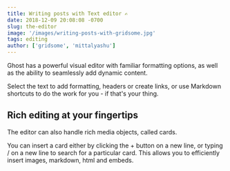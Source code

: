 ```yaml
---
title: Writing posts with Text editor ✍️
date: 2018-12-09 20:08:08 -0700
slug: the-editor
image: '/images/writing-posts-with-gridsome.jpg'
tags: editing
author: ['gridsome', 'mittalyashu']
---
```


Ghost has a powerful visual editor with familiar formatting options, as well as the ability to seamlessly add dynamic content.

Select the text to add formatting, headers or create links, or use Markdown shortcuts to do the work for you - if that's your thing. 

## Rich editing at your fingertips

The editor can also handle rich media objects, called cards.

You can insert a card either by clicking the  +  button on a new line, or typing  /  on a new line to search for a particular card. This allows you to efficiently insert images, markdown, html and embeds.